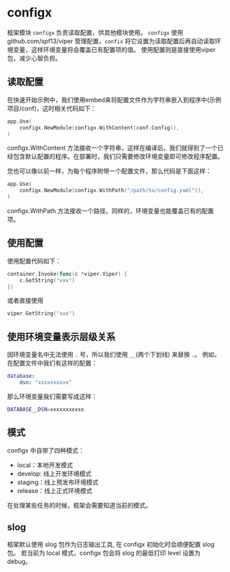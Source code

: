 # configx

框架模块 `configx` 负责读取配置，供其他模块使用。
`configx` 使用 github.com/spf13/viper 管理配置，`confix` 将它设置为读取配置后再自动读取环境变量，这样环境变量将会覆盖已有配置项的值。
使用配置则是直接使用viper包，减少心智负担。

## 读取配置
在快速开始示例中，我们使用embed来将配置文件作为字符串嵌入到程序中(示例项目/conf)，这时相关代码如下：
```go
app.Use(
    configx.NewModule(configx.WithContent(conf.Config)),
)
```
configx.WithContent 方法接收一个字符串，这样在编译后，我们就得到了一个已经包含默认配置的程序。在部署时，我们只需要修改环境变量即可修改程序配置。

您也可以像以前一样，为每个程序附带一个配置文件，那么代码是下面这样：
```go
app.Use(
    configx.NewModule(configx.WithPath("/path/to/config.yaml")),
)
```
configx.WithPath 方法接收一个路径。同样的，环境变量也能覆盖已有的配置项。

## 使用配置
使用配置代码如下：
```go
container.Invoke(func(c *viper.Viper) {
    c.GetString("xxx")
})
```
或者直接使用
```go
viper.GetString("xxx")
```

## 使用环境变量表示层级关系
因环境变量名中无法使用 `.` 号，所以我们使用 `__`(两个下划线) 来替换 `.`。
例如，在配置文件中我们有这样的配置：
```yaml
database:
    dsn: "xxxxxxxxxx"
```

那么环境变量我们需要写成这样：

```bash
DATABASE__DSN=xxxxxxxxxxx
```

## 模式
configx 中自带了四种模式：
* local：本地开发模式
* develop: 线上开发环境模式
* staging：线上预发布环境模式
* release：线上正式环境模式

在处理某些任务的时候，框架会需要知道当前的模式。

## slog
框架默认使用 slog 包作为日志输出工具, 在 configx 初始化时会顺便配置 slog 包。
若当前为 local 模式，configx 包会将 slog 的最低打印 level 设置为 debug。
